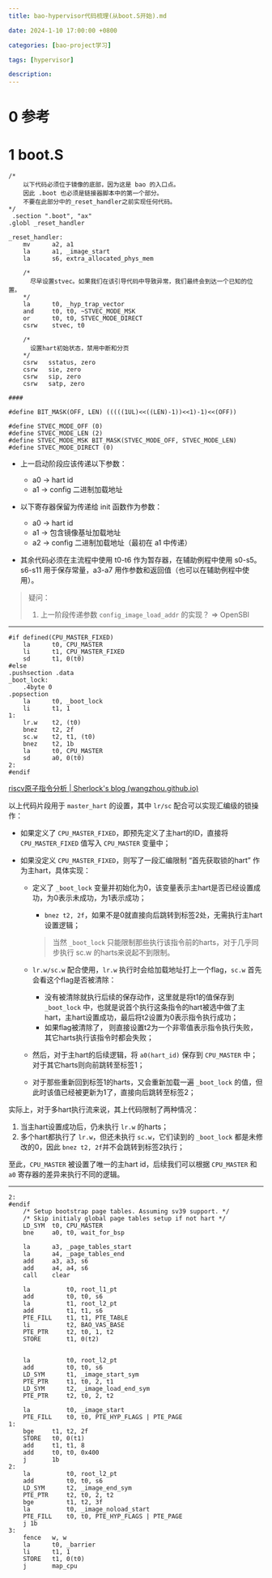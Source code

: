 ```yaml
---
title: bao-hypervisor代码梳理(从boot.S开始).md

date: 2024-1-10 17:00:00 +0800

categories: [bao-project学习]

tags: [hypervisor]

description: 
---
```


# 0 参考







# 1 boot.S

```assembly
/*
	以下代码必须位于镜像的底部，因为这是 bao 的入口点。
	因此 .boot 也必须是链接器脚本中的第一个部分。
	不要在此部分中的_reset_handler之前实现任何代码。
*/
 .section ".boot", "ax"
.globl _reset_handler

_reset_handler:
    mv      a2, a1
    la      a1, _image_start
    la      s6, extra_allocated_phys_mem

	/*
	  尽早设置stvec。如果我们在该引导代码中导致异常，我们最终会到达一个已知的位置。
	*/
    la      t0, _hyp_trap_vector
    and     t0, t0, ~STVEC_MODE_MSK
    or      t0, t0, STVEC_MODE_DIRECT
    csrw    stvec, t0

	/*
	  设置hart初始状态，禁用中断和分页
	*/
    csrw   sstatus, zero
    csrw   sie, zero
    csrw   sip, zero
    csrw   satp, zero 
    
####

#define BIT_MASK(OFF, LEN) (((((1UL)<<((LEN)-1))<<1)-1)<<(OFF))

#define STVEC_MODE_OFF (0)
#define STVEC_MODE_LEN (2)
#define STVEC_MODE_MSK BIT_MASK(STVEC_MODE_OFF, STVEC_MODE_LEN)
#define STVEC_MODE_DIRECT (0)
```

* 上一启动阶段应该传递以下参数：
    * a0 -> hart id
    * a1 -> config 二进制加载地址
* 以下寄存器保留为传递给 init 函数作为参数：
    * a0 -> hart id
    * a1 -> 包含镜像基址加载地址
    * a2 -> config 二进制加载地址（最初在 a1 中传递）

* 其余代码必须在主流程中使用 t0-t6 作为暂存器，在辅助例程中使用 s0-s5。s6-s11 用于保存常量，a3-a7 用作参数和返回值（也可以在辅助例程中使用）。

> 疑问：
>
> 1. 上一阶段传递参数 `config_image_load_addr` 的实现？ => OpenSBI

---

```assembly
#if defined(CPU_MASTER_FIXED)
    la      t0, CPU_MASTER
    li      t1, CPU_MASTER_FIXED
    sd      t1, 0(t0)
#else
.pushsection .data
_boot_lock:
    .4byte 0
.popsection
    la      t0, _boot_lock  
    li      t1, 1
1:
    lr.w    t2, (t0)
    bnez    t2, 2f
    sc.w    t2, t1, (t0)   
    bnez    t2, 1b 
    la      t0, CPU_MASTER
    sd      a0, 0(t0)
2:
#endif
```

[riscv原子指令分析 | Sherlock's blog (wangzhou.github.io)](https://wangzhou.github.io/riscv原子指令分析/)

以上代码片段用于 `master_hart` 的设置，其中 `lr/sc` 配合可以实现汇编级的锁操作：

* 如果定义了 `CPU_MASTER_FIXED`，即预先定义了主hart的ID，直接将 `CPU_MASTER_FIXED` 值写入 `CPU_MASTER` 变量中；

* 如果没定义 `CPU_MASTER_FIXED`，则写了一段汇编限制 “首先获取锁的hart” 作为主hart，具体实现：

  * 定义了 `_boot_lock` 变量并初始化为0，该变量表示主hart是否已经设置成功，为0表示未成功，为1表示成功；

    * `bnez t2, 2f`，如果不是0就直接向后跳转到标签2处，无需执行主hart设置逻辑；

    > 当然 `_boot_lock` 只能限制那些执行该指令前的harts，对于几乎同步执行 sc.w 的harts来说起不到限制。

  * `lr.w/sc.w` 配合使用，`lr.w` 执行时会给加载地址打上一个flag，`sc.w` 首先会看这个flag是否被清除：

    * 没有被清除就执行后续的保存动作，这里就是将t1的值保存到 `_boot_lock` 中，也就是说首个执行这条指令的hart被选中做了主hart，主hart设置成功，最后将t2设置为0表示指令执行成功；
    * 如果flag被清除了， 则直接设置t2为一个非零值表示指令执行失败，其它harts执行该指令时都会失败；

  * 然后，对于主hart的后续逻辑，将 `a0(hart_id)` 保存到 `CPU_MASTER` 中；对于其它harts则向前跳转至标签1；

  * 对于那些重新回到标签1的harts，又会重新加载一遍 `_boot_lock` 的值，但此时该值已经被更新为1了，直接向后跳转至标签2；

实际上，对于多hart执行流来说，其上代码限制了两种情况：

1. 当主hart设置成功后，仍未执行 `lr.w` 的harts；
2. 多个hart都执行了 `lr.w`，但还未执行 `sc.w`，它们读到的 `_boot_lock` 都是未修改的0，因此 `bnez t2, 2f`并不会跳转到标签2执行；

至此，`CPU_MASTER` 被设置了唯一的主hart id，后续我们可以根据 `CPU_MASTER` 和 `a0` 寄存器的差异来执行不同的逻辑。

---

```assembly
2:
#endif
   	/* Setup bootstrap page tables. Assuming sv39 support. */ 
 	/* Skip initialy global page tables setup if not hart */
    LD_SYM  t0, CPU_MASTER
	bne     a0, t0, wait_for_bsp   

 	la	    a3, _page_tables_start	
	la	    a4, _page_tables_end	
    add     a3, a3, s6
    add     a4, a4, s6
	call	clear		 

    la          t0, root_l1_pt
    add         t0, t0, s6
    la          t1, root_l2_pt
    add         t1, t1, s6
    PTE_FILL    t1, t1, PTE_TABLE
    li          t2, BAO_VAS_BASE
    PTE_PTR     t2, t0, 1, t2
    STORE       t1, 0(t2)


    la          t0, root_l2_pt
    add         t0, t0, s6
    LD_SYM      t1, _image_start_sym
    PTE_PTR     t1, t0, 2, t1
    LD_SYM      t2, _image_load_end_sym
    PTE_PTR     t2, t0, 2, t2

    la          t0, _image_start
    PTE_FILL    t0, t0, PTE_HYP_FLAGS | PTE_PAGE
1:
    bge     t1, t2, 2f
    STORE   t0, 0(t1)
    add     t1, t1, 8
    add     t0, t0, 0x400
    j       1b
2:
    la          t0, root_l2_pt
    add         t0, t0, s6
    LD_SYM      t2, _image_end_sym
    PTE_PTR     t2, t0, 2, t2
    bge         t1, t2, 3f
    la          t0, _image_noload_start
    PTE_FILL    t0, t0, PTE_HYP_FLAGS | PTE_PAGE
    j 1b
3:
    fence   w, w
    la      t0, _barrier
    li      t1, 1
    STORE   t1, 0(t0)
    j       map_cpu
```

